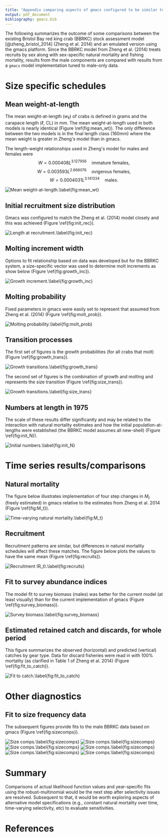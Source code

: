 ```yaml
---
title: "Appendix comparing aspects of gmacs configured to be similar to that of Zheng et al. 2014"
output: pdf_document
bibliography: gmacs.bib
---
```


The following summarizes the outcome of some comparisons between the existing
Bristol Bay red king crab (BBRKC) stock assessment model [@zheng_bristol_2014]
(Zheng et al. 2014) and an emulated version using the gmacs platform.  Since the
BBRKC model from Zheng et al. (2014) treats recruits by sex along with
sex-specific natural mortality and fishing mortality, results from the male
components are compared with results from a `gmacs` model implementation tuned
to male-only data.







# Size specific schedules

## Mean weight-at-length

The mean weight-at-length ($w_\ell$) of crabs is defined in grams and the
carapace length ($\ell$, CL) in mm. The mean weight-at-length used in both
models is nearly identical (Figure \ref{fig:mean_wt}). The only difference
between the two models is in the final length class (160mm) where the mean
weight is greater in Zheng's model than in gmacs.

The length-weight relationships used in Zheng's model for males and females were
$$W = 0.000408 L^{3.127956} \quad \text{immature females},$$
$$W = 0.003593 L^{2.666076} \quad \text{ovigerous females},$$
$$W = 0.0004031 L^{3.141334} \quad \text{males}.$$

![Mean weight-at-length.\label{fig:mean_wt}](Figs/mean_wt-1.png) 

  
## Initial recruitment size distribution

Gmacs was configured to match the Zheng et al. (2014) model closely and this was
achieved (Figure \ref{fig:init_rec}).

![Length at recruitment.\label{fig:init_rec}](Figs/init_rec-1.png) 

## Molting increment width

Options to fit relationship based on data was developed but for the BBRKC
system, a size-specific vector was used to determine molt increments as show
below (Figure \ref{fig:growth_inc}).

![Growth increment.\label{fig:growth_inc}](Figs/growth_inc-1.png) 

## Molting probability

Fixed parameters in gmacs were easily set to represent that assumed from Zheng
et al. (2014) (Figure \ref{fig:molt_prob}).

![Molting probability.\label{fig:molt_prob}](Figs/molt_prob-1.png) 

## Transition processes

The first set of figures is the growth probabilities (for all crabs that molt)
(Figure \ref{fig:growth_trans}).

![Growth transitions.\label{fig:growth_trans}](Figs/growth_trans-1.png) 

The second set of figures is the combination of growth and molting and
represents the size transition (Figure \ref{fig:size_trans}).

![Growth transitions.\label{fig:size_trans}](Figs/size_trans-1.png) 

## Numbers at length in 1975

The scale of these results differ significantly and may be related to the
interaction with natural mortality estimates and how the initial
population-at-lengths were established (the BBRKC model assumes all new-shell)
(Figure \ref{fig:init_N}).

![Initial numbers.\label{fig:init_N}](Figs/init_N-1.png) 
 
# Time series results/comparisons

## Natural mortality

The figure below illustrates implementation of four step changes in $M_t$
(freely estimated) in gmacs relative to the estimates from Zheng et al. 2014
(Figure \ref{fig:M_t}).

![Time-varying natural mortality.\label{fig:M_t}](Figs/M_t-1.png) 


## Recruitment

Recruitment patterns are similar, but differences in natural mortality schedules
will affect these matches. The figure below plots the values to have the same
mean (Figure \ref{fig:recruits}).

![Recruitment ($R_t$).\label{fig:recruits}](Figs/recruits-1.png) 


## Fit to survey abundance indices

The model fit to survey biomass (males) was better for the current model (at
least visually) than for the current implementation of gmacs (Figure
\ref{fig:survey_biomass}).

![Survey biomass.\label{fig:survey_biomass}](Figs/survey_biomass-1.png) 

 
## Estimated retained catch and discards, for whole period

This figure summarizes the observed (horizontal) and predicted (vertical)
catches by gear type. Data for discard fisheries were read in with 100%
mortality (as clarified in Table 1 of Zheng et al. 2014) (Figure
\ref{fig:fit_to_catch}).

![Fit to catch.\label{fig:fit_to_catch}](Figs/fit_to_catch-1.png) 



# Other diagnostics

## Fit to size frequency data

The subsequent figures provide fits to the male BBRKC data based on gmacs
(Figure \ref{fig:sizecomps}).

![Size comps.\label{fig:sizecomps}](Figs/sizecomps-1.png) ![Size comps.\label{fig:sizecomps}](Figs/sizecomps-2.png) ![Size comps.\label{fig:sizecomps}](Figs/sizecomps-3.png) ![Size comps.\label{fig:sizecomps}](Figs/sizecomps-4.png) ![Size comps.\label{fig:sizecomps}](Figs/sizecomps-5.png) ![Size comps.\label{fig:sizecomps}](Figs/sizecomps-6.png) 



# Summary

Comparisons of actual likelihood function values and year-specific fits using
the robust-multinomial would be the next step after selectivity issues are
resolved. Subsequent to that, it would be worth exploring aspects of alternative
model specifications (e.g., constant natural mortality over time, time-varying
selectivity, etc) to evaluate sensitivities.


# References

